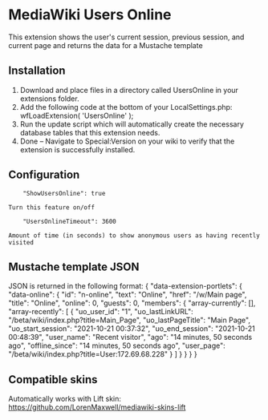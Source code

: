 MediaWiki Users Online
========================

This extension shows the user's current session, previous session, and current page and returns the data for a Mustache template

Installation
------------

1) Download and place files in a directory called UsersOnline in your extensions folder.
2) Add the following code at the bottom of your LocalSettings.php: wfLoadExtension( 'UsersOnline' );
3) Run the update script which will automatically create the necessary database tables that this extension needs.
4) Done – Navigate to Special:Version on your wiki to verify that the extension is successfully installed.

Configuration
-----------

		"ShowUsersOnline": true
    
    Turn this feature on/off
    
		"UsersOnlineTimeout": 3600

    Amount of time (in seconds) to show anonymous users as having recently visited

Mustache template JSON
---------------------
JSON is returned in the following format:
{
    "data-extension-portlets": {
        "data-online": {
            "id": "n-online",
            "text": "Online",
            "href": "\/w\/Main page",
            "title": "Online",
            "online": 0,
            "guests": 0,
            "members": {
                "array-currently": [],
                "array-recently": [
                    {
                        "uo_user_id": "1",
                        "uo_lastLinkURL": "\/beta\/wiki\/index.php?title=Main_Page",
                        "uo_lastPageTitle": "Main Page",
                        "uo_start_session": "2021-10-21 00:37:32",
                        "uo_end_session": "2021-10-21 00:48:39",
                        "user_name": "Recent visitor",
                        "ago": "14 minutes, 50 seconds ago",
                        "offline_since": "14 minutes, 50 seconds ago",
                        "user_page": "\/beta\/wiki\/index.php?title=User:172.69.68.228"
                    }
                ]
            }
        }
    }
}

Compatible skins
---------------------

Automatically works with Lift skin: https://github.com/LorenMaxwell/mediawiki-skins-lift
